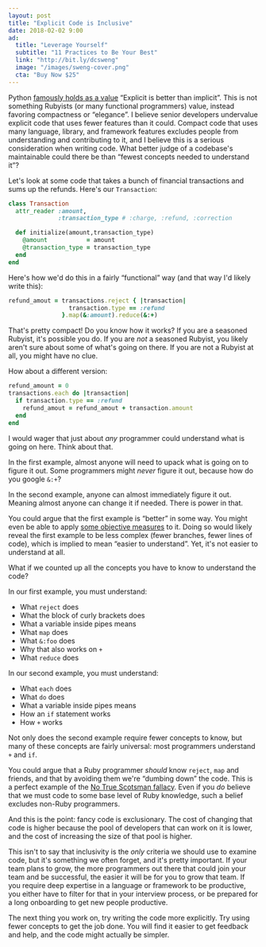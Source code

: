 ```yaml
---
layout: post
title: "Explicit Code is Inclusive"
date: 2018-02-02 9:00
ad:
  title: "Leverage Yourself"
  subtitle: "11 Practices to Be Your Best"
  link: "http://bit.ly/dcsweng"
  image: "/images/sweng-cover.png"
  cta: "Buy Now $25"
---
```


Python [famously holds as a value](https://www.python.org/dev/peps/pep-0020/#id3) “Explicit is better than implicit”. This is not
something Rubyists (or many functional programmers) value, instead favoring compactness or “elegance”. I believe senior
developers undervalue explicit code that uses fewer features than it could.  Compact code that uses many language, library, and
framework features excludes people from understanding and contributing to it, and I believe this is a serious consideration when
writing code.  What better judge of a codebase's maintainable could there be than “fewest concepts needed to understand it”?

<!-- more -->

Let's look at some code that takes a bunch of financial transactions and sums up the refunds.  Here's our `Transaction`:

```ruby
class Transaction
  attr_reader :amount,
              :transaction_type # :charge, :refund, :correction

  def initialize(amount,transaction_type)
    @amount           = amount
    @transaction_type = transaction_type
  end
end
```

Here's how we'd do this in a fairly “functional” way (and that way I'd likely write this):

```ruby
refund_amout = transactions.reject { |transaction|
                 transaction.type == :refund
               }.map(&:amount).reduce(&:+)
```

That's pretty compact!  Do you know how it works?  If you are a seasoned Rubyist, it's possible you do.  If you are *not* a
seasoned Rubyist, you likely aren't sure about some of what's going on there.  If you are not a Rubyist at all, you might have no
clue.

How about a different version:

```ruby
refund_amount = 0
transactions.each do |transaction|
  if transaction.type == :refund
    refund_amout = refund_amout + transaction.amount
  end
end
```

I would wager that just about *any* programmer could understand what is going on here.  Think about that.

In the first example, almost anyone will need to upack what is going on to figure it out.  Some programmers might *never* figure
it out, because how do you google `&:+`?

In the second example, anyone can almost immediately figure it out.  Meaning almost anyone can change it if needed.  There is
power in that.

You could argue that the first example is “better” in some way.  You might even be able to apply [some objective
measures](http://naildrivin5.com/blog/2012/06/27/what-is-better-code.html) to it.  Doing so would likely reveal the first example
to be less complex (fewer branches, fewer lines of code), which is implied to mean “easier to understand”.  Yet, it's not easier to understand at all.


What if we counted up all the concepts you have to know to understand the code?

In our first example, you must understand:

* What `reject` does
* What the block of curly brackets does
* What a variable inside pipes means
* What `map` does
* What `&:foo` does
* Why that also works on `+`
* What `reduce` does

In our second example, you must understand:

* What `each` does
* What `do` does
* What a variable inside pipes means
* How an `if` statement works
* How `+` works

<div data-ad></div>

Not only does the second example require fewer concepts to know, but many of these concepts are fairly universal: most programmers understand `+` and `if`.

You could argue that a Ruby programmer *should* know `reject`, `map` and friends, and that by avoiding them we're “dumbing down” the code. This is a perfect example of the [No True Scotsman fallacy](https://en.wikipedia.org/wiki/No_true_Scotsman).  Even if you *do* believe that we must code to some base level of Ruby knowledge, such a belief excludes non-Ruby programmers.

And this is the point: fancy code is exclusionary.  The cost of changing that code is higher because the pool of developers that can work on it is lower, and the cost of increasing the size of that pool is higher.

This isn't to say that inclusivity is the *only* criteria we should use to examine code, but it's something we often forget, and
it's pretty important.  If your team plans to grow, the more programmers out there that could join your team and be successful,
the easier it will be for you to grow that team.  If you require deep expertise in a language or framework to be productive,
you either have to filter for that in your interview process, or be prepared for a long onboarding to get new people
productive.

The next thing you work on, try writing the code more explicitly. Try using fewer concepts to get the job done.  You will find it
easier to get feedback and help, and the code might actually be simpler.

